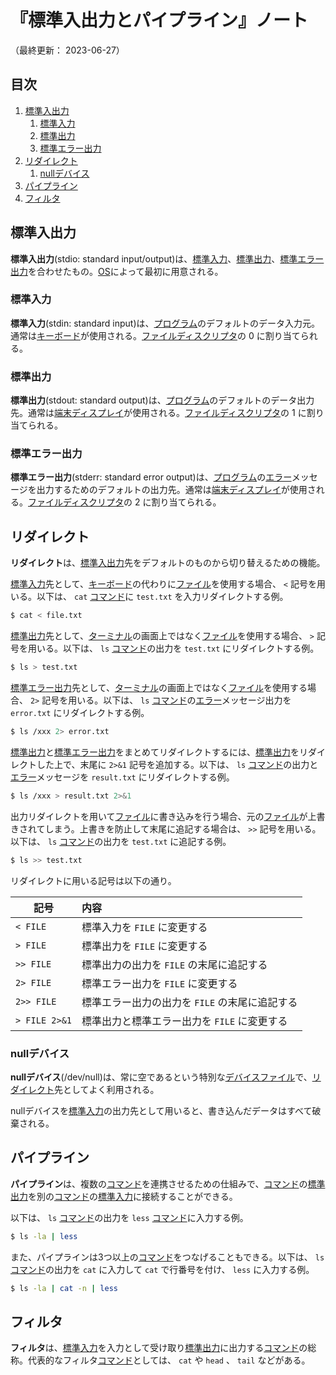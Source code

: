 # 『標準入出力とパイプライン』ノート

（最終更新： 2023-06-27）


## 目次

1. [標準入出力](#標準入出力)
	1. [標準入力](#標準入力)
	1. [標準出力](#標準出力)
	1. [標準エラー出力](#標準エラー出力)
1. [リダイレクト](#リダイレクト)
	1. [nullデバイス](#nullデバイス)
1. [パイプライン](#パイプライン)
1. [フィルタ](#フィルタ)


## 標準入出力

**標準入出力**(stdio: standard input/output)は、[標準入力](#標準入力)、[標準出力](#標準出力)、[標準エラー出力](#標準エラー出力)を合わせたもの。[OS](../../../software/_/chapters/operating_system.md#オペレーティングシステム)によって最初に用意される。

### 標準入力

**標準入力**(stdin: standard input)は、[プログラム](../../../../programming/_/chapters/programming.md#プログラム)のデフォルトのデータ入力元。通常は[キーボード](../../../hardware/_/chapters/io_unit.md#キーボード)が使用される。[ファイルディスクリプタ](./file.md#ファイルディスクリプタ)の $0$ に割り当てられる。

### 標準出力

**標準出力**(stdout: standard output)は、[プログラム](../../../../programming/_/chapters/programming.md#プログラム)のデフォルトのデータ出力先。通常は[端末ディスプレイ](./shell_and_terminal.md#ターミナル)が使用される。[ファイルディスクリプタ](./file.md#ファイルディスクリプタ)の $1$ に割り当てられる。

### 標準エラー出力

**標準エラー出力**(stderr: standard error output)は、[プログラム](../../../../programming/_/chapters/programming.md#プログラム)の[エラー](../../../../programming/_/chapters/programming.md#エラー)メッセージを出力するためのデフォルトの出力先。通常は[端末ディスプレイ](./shell_and_terminal.md#ターミナル)が使用される。[ファイルディスクリプタ](./file.md#ファイルディスクリプタ)の $2$ に割り当てられる。


## リダイレクト

**リダイレクト**は、[標準入出力](#標準入出力)先をデフォルトのものから切り替えるための機能。

[標準入力](#標準入力)先として、[キーボード](../../../hardware/_/chapters/io_unit.md#キーボード)の代わりに[ファイル](../../../software/_/chapters/file_system.md#ファイル)を使用する場合、 `<` 記号を用いる。以下は、 `cat` [コマンド](./basic_command.md#コマンド)に `test.txt` を入力リダイレクトする例。

```sh
$ cat < file.txt
```

[標準出力](#標準出力)先として、[ターミナル](./shell_and_terminal.md#ターミナル)の画面上ではなく[ファイル](../../../software/_/chapters/file_system.md#ファイル)を使用する場合、 `>` 記号を用いる。以下は、 `ls` [コマンド](./basic_command.md#コマンド)の出力を `test.txt` にリダイレクトする例。

```sh
$ ls > test.txt
```

[標準エラー出力](#標準エラー出力)先として、[ターミナル](./shell_and_terminal.md#ターミナル)の画面上ではなく[ファイル](../../../software/_/chapters/file_system.md#ファイル)を使用する場合、 `2>` 記号を用いる。以下は、 `ls` [コマンド](./basic_command.md#コマンド)の[エラー](../../../../programming/_/chapters/programming.md#エラー)メッセージ出力を `error.txt` にリダイレクトする例。

```sh
$ ls /xxx 2> error.txt
```

[標準出力](#標準出力)と[標準エラー出力](#標準エラー出力)をまとめてリダイレクトするには、[標準出力](#標準出力)をリダイレクトした上で、末尾に `2>&1` 記号を追加する。以下は、 `ls` [コマンド](./basic_command.md#コマンド)の出力と[エラー](../../../../programming/_/chapters/programming.md#エラー)メッセージを `result.txt` にリダイレクトする例。

```sh
$ ls /xxx > result.txt 2>&1
```

出力リダイレクトを用いて[ファイル](../../../software/_/chapters/file_system.md#ファイル)に書き込みを行う場合、元の[ファイル](../../../software/_/chapters/file_system.md#ファイル)が上書きされてしまう。上書きを防止して末尾に追記する場合は、 `>>` 記号を用いる。以下は、 `ls` [コマンド](./basic_command.md#コマンド)の出力を `test.txt` に追記する例。

```sh
$ ls >> test.txt
```

リダイレクトに用いる記号は以下の通り。

| 記号          | 内容                                           |
| ------------- | :--------------------------------------------- |
| `< FILE`      | 標準入力を `FILE` に変更する                   |
| `> FILE`      | 標準出力を `FILE` に変更する                   |
| `>> FILE`     | 標準出力の出力を `FILE` の末尾に追記する       |
| `2> FILE`     | 標準エラー出力を `FILE` に変更する             |
| `2>> FILE`    | 標準エラー出力の出力を `FILE` の末尾に追記する |
| `> FILE 2>&1` | 標準出力と標準エラー出力を `FILE` に変更する   |

### nullデバイス

**nullデバイス**(/dev/null)は、常に空であるという特別な[デバイスファイル](#デバイスファイル)で、[リダイレクト](#リダイレクト)先としてよく利用される。

nullデバイスを[標準入力](#標準入力)の出力先として用いると、書き込んだデータはすべて破棄される。


## パイプライン

**パイプライン**は、複数の[コマンド](./basic_command.md#コマンド)を連携させるための仕組みで、[コマンド](./basic_command.md#コマンド)の[標準出力](#標準出力)を別の[コマンド](./basic_command.md#コマンド)の[標準入力](#標準入力)に接続することができる。

以下は、 `ls` [コマンド](./basic_command.md#コマンド)の出力を `less` [コマンド](./basic_command.md#コマンド)に入力する例。

```sh
$ ls -la | less
```

また、パイプラインは3つ以上の[コマンド](./basic_command.md#コマンド)をつなげることもできる。以下は、 `ls` [コマンド](./basic_command.md#コマンド)の出力を `cat` に入力して `cat` で行番号を付け、 `less` に入力する例。

```sh
$ ls -la | cat -n | less
```


## フィルタ

**フィルタ**は、[標準入力](#標準入力)を入力として受け取り[標準出力](#標準出力)に出力する[コマンド](./basic_command.md#コマンド)の総称。代表的なフィルタ[コマンド](./basic_command.md#コマンド)としては、 `cat` や `head` 、 `tail` などがある。
